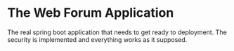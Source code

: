 # The Web Forum Application

The real spring boot application that needs to get ready to deployment.
The security is implemented and everything works as it supposed.